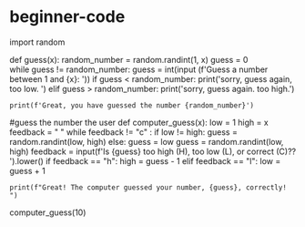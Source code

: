 # beginner-code
import random

def guess(x):
    random_number = random.randint(1, x)
    guess = 0  
    while guess != random_number:
        guess = int(input (f'Guess a number between 1 and {x}: '))
        if guess < random_number:
            print('sorry, guess again, too low. ')
        elif guess > random_number:
            print('sorry, guess again. too  high.')
        

    print(f'Great, you have guessed the number {random_number}')



#guess the number the user 
def computer_guess(x):
    low = 1
    high = x
    feedback = " "
    while feedback != "c" :
        if low != high:
            guess = random.randint(low, high)
        else: 
            guess = low
        guess =  random.randint(low, high)
        feedback = input(f'Is {guess} too high (H), too low (L), or correct (C)??  ').lower()
        if feedback == "h":
            high = guess - 1
        elif feedback == "l":
            low = guess + 1

    print(f"Great! The computer guessed your number, {guess}, correctly! ")



computer_guess(10)
